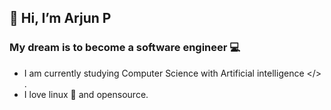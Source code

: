 ## 👋 Hi, I’m Arjun P
### My dream is to become a software engineer 💻 
- I am currently studying Computer Science with Artificial intelligence </> .
- I love linux 🐧 and opensource. 
<!---
arjun2004/arjun2004 is a ✨ special ✨ repository because its `README.md` (this file) appears on your GitHub profile.
You can click the Preview link to take a look at your changes.
--->
